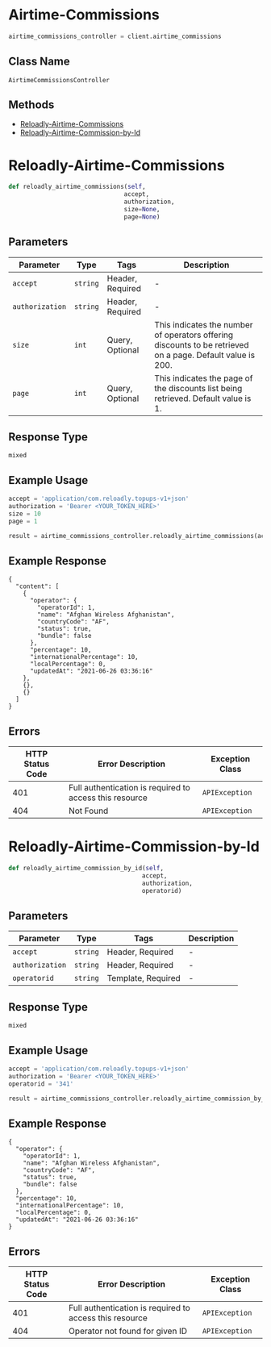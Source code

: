 # Airtime-Commissions

```python
airtime_commissions_controller = client.airtime_commissions
```

## Class Name

`AirtimeCommissionsController`

## Methods

* [Reloadly-Airtime-Commissions](../../doc/controllers/airtime-commissions.md#reloadly-airtime-commissions)
* [Reloadly-Airtime-Commission-by-Id](../../doc/controllers/airtime-commissions.md#reloadly-airtime-commission-by-id)


# Reloadly-Airtime-Commissions

```python
def reloadly_airtime_commissions(self,
                                accept,
                                authorization,
                                size=None,
                                page=None)
```

## Parameters

| Parameter | Type | Tags | Description |
|  --- | --- | --- | --- |
| `accept` | `string` | Header, Required | - |
| `authorization` | `string` | Header, Required | - |
| `size` | `int` | Query, Optional | This indicates the number of operators offering discounts to be retrieved on a page. Default value is 200. |
| `page` | `int` | Query, Optional | This indicates the page of the discounts list being retrieved. Default value is 1. |

## Response Type

`mixed`

## Example Usage

```python
accept = 'application/com.reloadly.topups-v1+json'
authorization = 'Bearer <YOUR_TOKEN_HERE>'
size = 10
page = 1

result = airtime_commissions_controller.reloadly_airtime_commissions(accept, authorization, size, page)
```

## Example Response

```
{
  "content": [
    {
      "operator": {
        "operatorId": 1,
        "name": "Afghan Wireless Afghanistan",
        "countryCode": "AF",
        "status": true,
        "bundle": false
      },
      "percentage": 10,
      "internationalPercentage": 10,
      "localPercentage": 0,
      "updatedAt": "2021-06-26 03:36:16"
    },
    {},
    {}
  ]
}
```

## Errors

| HTTP Status Code | Error Description | Exception Class |
|  --- | --- | --- |
| 401 | Full authentication is required to access this resource | `APIException` |
| 404 | Not Found | `APIException` |


# Reloadly-Airtime-Commission-by-Id

```python
def reloadly_airtime_commission_by_id(self,
                                     accept,
                                     authorization,
                                     operatorid)
```

## Parameters

| Parameter | Type | Tags | Description |
|  --- | --- | --- | --- |
| `accept` | `string` | Header, Required | - |
| `authorization` | `string` | Header, Required | - |
| `operatorid` | `string` | Template, Required | - |

## Response Type

`mixed`

## Example Usage

```python
accept = 'application/com.reloadly.topups-v1+json'
authorization = 'Bearer <YOUR_TOKEN_HERE>'
operatorid = '341'

result = airtime_commissions_controller.reloadly_airtime_commission_by_id(accept, authorization, operatorid)
```

## Example Response

```
{
  "operator": {
    "operatorId": 1,
    "name": "Afghan Wireless Afghanistan",
    "countryCode": "AF",
    "status": true,
    "bundle": false
  },
  "percentage": 10,
  "internationalPercentage": 10,
  "localPercentage": 0,
  "updatedAt": "2021-06-26 03:36:16"
}
```

## Errors

| HTTP Status Code | Error Description | Exception Class |
|  --- | --- | --- |
| 401 | Full authentication is required to access this resource | `APIException` |
| 404 | Operator not found for given ID | `APIException` |

